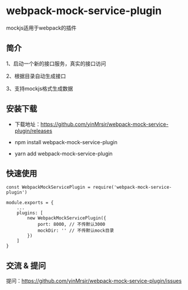 # webpack-mock-service-plugin

mockjs适用于webpack的插件

## 简介

1、启动一个新的接口服务，真实的接口访问

2、根据目录自动生成接口

3、支持mockjs格式生成数据

## 安装下载

- 下载地址：https://github.com/yinMrsir/webpack-mock-service-plugin/releases

- npm install webpack-mock-service-plugin

- yarn add webpack-mock-service-plugin

## 快速使用

```
const WebpackMockServicePlugin = require('webpack-mock-service-plugin')

module.exports = {
    ...
    plugins: [
        new WebpackMockServicePlugin({
            port: 8000, // 不传默认3000
            mockDir: '' // 不传默认mock目录
        })
    ]
}
```

## 交流 & 提问

提问：https://github.com/yinMrsir/webpack-mock-service-plugin/issues
